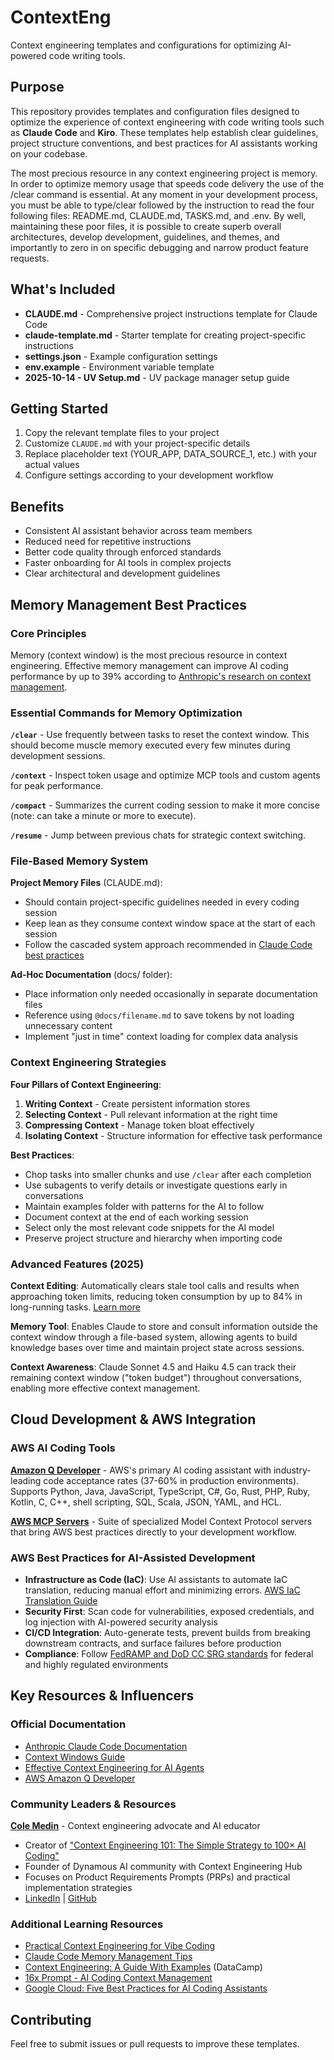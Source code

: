 # ContextEng

Context engineering templates and configurations for optimizing AI-powered code writing tools.

## Purpose

This repository provides templates and configuration files designed to optimize the experience of context engineering with code writing tools such as **Claude Code** and **Kiro**. These templates help establish clear guidelines, project structure conventions, and best practices for AI assistants working on your codebase.

The most precious resource in any context engineering project is memory. In order to optimize memory usage that speeds code delivery the use of the /clear command is essential. At any moment in your development process, you must be able to type/clear followed by the instruction to read the four following files: README.md, CLAUDE.md, TASKS.md, and .env. By well, maintaining these poor files, it is possible to create superb overall architectures, develop development, guidelines, and themes, and importantly to zero in on specific debugging and narrow product feature requests.

## What's Included

- **CLAUDE.md** - Comprehensive project instructions template for Claude Code
- **claude-template.md** - Starter template for creating project-specific instructions
- **settings.json** - Example configuration settings
- **env.example** - Environment variable template
- **2025-10-14 - UV Setup.md** - UV package manager setup guide

## Getting Started

1. Copy the relevant template files to your project
2. Customize `CLAUDE.md` with your project-specific details
3. Replace placeholder text (YOUR_APP, DATA_SOURCE_1, etc.) with your actual values
4. Configure settings according to your development workflow

## Benefits

- Consistent AI assistant behavior across team members
- Reduced need for repetitive instructions
- Better code quality through enforced standards
- Faster onboarding for AI tools in complex projects
- Clear architectural and development guidelines

## Memory Management Best Practices

### Core Principles

Memory (context window) is the most precious resource in context engineering. Effective memory management can improve AI coding performance by up to 39% according to [Anthropic's research on context management](https://www.anthropic.com/news/context-management).

### Essential Commands for Memory Optimization

**`/clear`** - Use frequently between tasks to reset the context window. This should become muscle memory executed every few minutes during development sessions.

**`/context`** - Inspect token usage and optimize MCP tools and custom agents for peak performance.

**`/compact`** - Summarizes the current coding session to make it more concise (note: can take a minute or more to execute).

**`/resume`** - Jump between previous chats for strategic context switching.

### File-Based Memory System

**Project Memory Files** (CLAUDE.md):
- Should contain project-specific guidelines needed in every coding session
- Keep lean as they consume context window space at the start of each session
- Follow the cascaded system approach recommended in [Claude Code best practices](https://www.anthropic.com/engineering/claude-code-best-practices)

**Ad-Hoc Documentation** (docs/ folder):
- Place information only needed occasionally in separate documentation files
- Reference using `@docs/filename.md` to save tokens by not loading unnecessary content
- Implement "just in time" context loading for complex data analysis

### Context Engineering Strategies

**Four Pillars of Context Engineering**:
1. **Writing Context** - Create persistent information stores
2. **Selecting Context** - Pull relevant information at the right time
3. **Compressing Context** - Manage token bloat effectively
4. **Isolating Context** - Structure information for effective task performance

**Best Practices**:
- Chop tasks into smaller chunks and use `/clear` after each completion
- Use subagents to verify details or investigate questions early in conversations
- Maintain examples folder with patterns for the AI to follow
- Document context at the end of each working session
- Select only the most relevant code snippets for the AI model
- Preserve project structure and hierarchy when importing code

### Advanced Features (2025)

**Context Editing**: Automatically clears stale tool calls and results when approaching token limits, reducing token consumption by up to 84% in long-running tasks. [Learn more](https://www.anthropic.com/news/context-management)

**Memory Tool**: Enables Claude to store and consult information outside the context window through a file-based system, allowing agents to build knowledge bases over time and maintain project state across sessions.

**Context Awareness**: Claude Sonnet 4.5 and Haiku 4.5 can track their remaining context window ("token budget") throughout conversations, enabling more effective context management.

## Cloud Development & AWS Integration

### AWS AI Coding Tools

**[Amazon Q Developer](https://aws.amazon.com/q/developer/)** - AWS's primary AI coding assistant with industry-leading code acceptance rates (37-60% in production environments). Supports Python, Java, JavaScript, TypeScript, C#, Go, Rust, PHP, Ruby, Kotlin, C, C++, shell scripting, SQL, Scala, JSON, YAML, and HCL.

**[AWS MCP Servers](https://aws.amazon.com/blogs/machine-learning/introducing-aws-mcp-servers-for-code-assistants-part-1/)** - Suite of specialized Model Context Protocol servers that bring AWS best practices directly to your development workflow.

### AWS Best Practices for AI-Assisted Development

- **Infrastructure as Code (IaC)**: Use AI assistants to automate IaC translation, reducing manual effort and minimizing errors. [AWS IaC Translation Guide](https://aws.amazon.com/blogs/compute/infrastructure-as-code-translation-for-serverless-using-ai-code-assistants/)
- **Security First**: Scan code for vulnerabilities, exposed credentials, and log injection with AI-powered security analysis
- **CI/CD Integration**: Auto-generate tests, prevent builds from breaking downstream contracts, and surface failures before production
- **Compliance**: Follow [FedRAMP and DoD CC SRG standards](https://aws.amazon.com/blogs/publicsector/building-an-ai-coding-assistant-on-aws-a-guide-for-federal-agencies/) for federal and highly regulated environments

## Key Resources & Influencers

### Official Documentation

- [Anthropic Claude Code Documentation](https://docs.claude.com/en/docs/claude-code)
- [Context Windows Guide](https://docs.claude.com/en/docs/build-with-claude/context-windows)
- [Effective Context Engineering for AI Agents](https://www.anthropic.com/engineering/effective-context-engineering-for-ai-agents)
- [AWS Amazon Q Developer](https://aws.amazon.com/q/developer/)

### Community Leaders & Resources

**[Cole Medin](https://github.com/coleam00)** - Context engineering advocate and AI educator
- Creator of ["Context Engineering 101: The Simple Strategy to 100× AI Coding"](https://github.com/coleam00/context-engineering-intro)
- Founder of Dynamous AI community with Context Engineering Hub
- Focuses on Product Requirements Prompts (PRPs) and practical implementation strategies
- [LinkedIn](https://www.linkedin.com/in/cole-medin-727752184/) | [GitHub](https://github.com/coleam00)

### Additional Learning Resources

- [Practical Context Engineering for Vibe Coding](https://abvijaykumar.medium.com/practical-context-engineering-for-vibe-coding-with-claude-code-6aac4ee77f81)
- [Claude Code Memory Management Tips](https://www.geeky-gadgets.com/claude-code-memory-management-tips/)
- [Context Engineering: A Guide With Examples](https://www.datacamp.com/blog/context-engineering) (DataCamp)
- [16x Prompt - AI Coding Context Management](https://prompt.16x.engineer/blog/ai-coding-context-management)
- [Google Cloud: Five Best Practices for AI Coding Assistants](https://cloud.google.com/blog/topics/developers-practitioners/five-best-practices-for-using-ai-coding-assistants)

## Contributing

Feel free to submit issues or pull requests to improve these templates.

